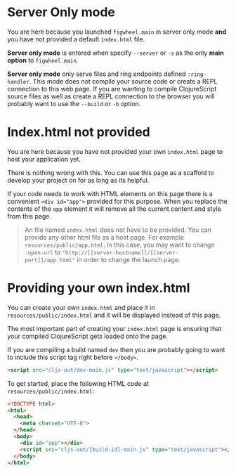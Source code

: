 # Server Only mode

You are here because you launched `figwheel.main` in server only mode
**and** you have not provided a default `index.html` file.

**Server only mode** is entered when specify `--server` or
`-s` as the only **main option** to `figwheel.main`.

**Server only mode** only serve files and ring endpoints defined
`:ring-handler`. This mode does not compile your source code or create
a REPL connection to this web page. If you are wanting to compile
ClojureScript source files as well as create a REPL connection to the
browser you will probably want to use the `--build` or `-b` option.

# Index.html not provided

You are here because you have not provided your own `index.html` page
to host your application yet.

There is nothing wrong with this. You can use this page as a scaffold
to develop your project on for as long as its helpful.

If your code needs to work with HTML elements on this page there is a
convenient `<div id="app">` provided for this purpose. When you
replace the contents of the `app` element it will remove all the
current content and style from this page.

> An file named `index.html` does not have to be provided. You can
> provide any other html file as a host page. For example
> `resources/public/app.html`. In this case, you may want to change
> `:open-url` to
> `"http://[[server-hostname]]/[[server-port]]/app.html"` in order to
> change the launch page.

# Providing your own index.html

You can create your own `index.html` and place it in
`resources/public/index.html` and it will be displayed instead of this
page.

The most important part of creating your `index.html` page is ensuring
that your compiled ClojureScript gets loaded onto the page.

If you are compiling a build named `dev` then you are probably going
to want to include this script tag right before `</body>`.

```html
<script src="cljs-out/dev-main.js" type="text/javascript"></script>
```

To get started, place the following HTML code at `resources/public/index.html`:

```html
<!DOCTYPE html>
<html>
  <head>
    <meta charset="UTF-8">
  </head>
  <body>
    <div id="app"></div>
    <script src="cljs-out/[build-id]-main.js" type="text/javascript"></script>
  </body>
</html>
```




